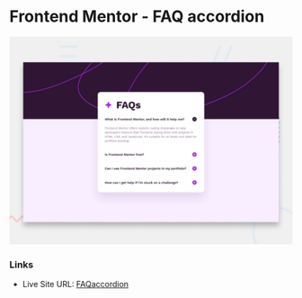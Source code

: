 # Frontend Mentor - FAQ accordion

![Design preview for the FAQ accordion coding challenge](./design/desktop-preview.jpg)

### Links
- Live Site URL: [FAQaccordion](https://faq-accordion-psi-one.vercel.app/)